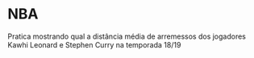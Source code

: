 # NBA
Pratica mostrando qual a distância média de arremessos dos jogadores Kawhi Leonard e Stephen Curry na temporada 18/19
